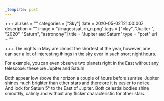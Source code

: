 ```yaml
---
_template: post
---
```





+++
aliases = ""
categories = ["Sky"]
date = 2020-05-02T21:00:00Z
description = ""
image = "/images/saturn_n.png"
tags = ["May", "Jupiter ", "2020", "Saturn", "astronomy"]
title = "Jupiter and Saturn"
type = "post"
url = ""

+++
The nights in May are almost the shortest of the year, however, one can see a lot of interesting things in the sky even in such short night hours.  
  
For example, you can even observe two planets right in the East without any telescope: these are Jupiter and Saturn.  
  
Both appear low above the horizon a couple of hours before sunrise. Jupiter shines much brighter than other stars and therefore it is easier to notice. And look for Saturn 5° to the East of Jupiter. Both celestial bodies shine smoothly, calmly and without any flicker characteristic for other stars.
